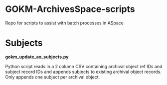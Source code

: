 # GOKM-ArchivesSpace-scripts
Repo for scripts to assist with batch processes in ASpace

<h1>Subjects</h1>
<b>gokm_update_ao_subjects.py</b>
<p>Python script reads in a 2 column CSV containing archival object ref IDs and subject record IDs and appends subjects to existing archival object records. Only appends one subject per archival object.</p> 
